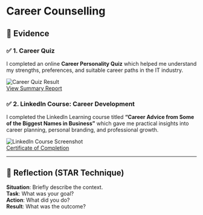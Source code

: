 # Career Counselling

## 📄 Evidence

### ✅ 1. Career Quiz
I completed an online **Career Personality Quiz** which helped me understand my strengths, preferences, and suitable career paths in the IT industry.

![Career Quiz Result](assets/images/career-quiz-result.png)  
[View Summary Report](assets/documents/career-quiz-summary.pdf)

### ✅ 2. LinkedIn Course: Career Development
I completed the LinkedIn Learning course titled **“Career Advice from Some of the Biggest Names in Business”** which gave me practical insights into career planning, personal branding, and professional growth.

![LinkedIn Course Screenshot](assets/images/linkedin-career-course.png)  
[Certificate of Completion](assets/documents/linkedin-career-course-cert.pdf)

---

## 💬 Reflection (STAR Technique)

**Situation**: Briefly describe the context.  
**Task**: What was your goal?  
**Action**: What did you do?  
**Result**: What was the outcome?

